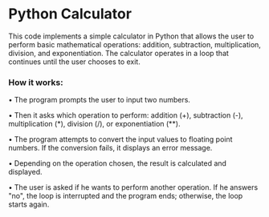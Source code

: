 # Python Calculator

This code implements a simple calculator in Python that allows the user to perform basic mathematical operations: addition, subtraction, multiplication, division, and exponentiation. The calculator operates in a loop that continues until the user chooses to exit.

### How it works:

• The program prompts the user to input two numbers.

• Then it asks which operation to perform: addition (+), subtraction (-), multiplication (*), division (/), or exponentiation (**).

• The program attempts to convert the input values ​​to floating point numbers. If the conversion fails, it displays an error message.

• Depending on the operation chosen, the result is calculated and displayed.

• The user is asked if he wants to perform another operation. If he answers "no", the loop is interrupted and the program ends; otherwise, the loop starts again.

